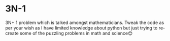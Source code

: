 # 3N-1
3N+ 1 problem which is talked amongst mathematicians. Tweak the code as per your wish as I have limited knowledge about python but just trying to re- create some of the puzzling problems in math and science😊
